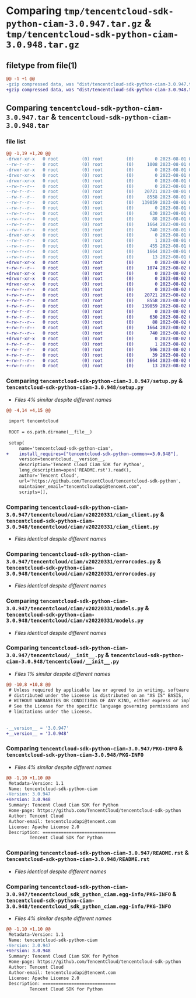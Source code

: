 # Comparing `tmp/tencentcloud-sdk-python-ciam-3.0.947.tar.gz` & `tmp/tencentcloud-sdk-python-ciam-3.0.948.tar.gz`

## filetype from file(1)

```diff
@@ -1 +1 @@
-gzip compressed data, was "dist/tencentcloud-sdk-python-ciam-3.0.947.tar", last modified: Tue Aug  1 00:33:28 2023, max compression
+gzip compressed data, was "dist/tencentcloud-sdk-python-ciam-3.0.948.tar", last modified: Wed Aug  2 00:26:04 2023, max compression
```

## Comparing `tencentcloud-sdk-python-ciam-3.0.947.tar` & `tencentcloud-sdk-python-ciam-3.0.948.tar`

### file list

```diff
@@ -1,19 +1,20 @@
-drwxr-xr-x   0 root         (0) root         (0)        0 2023-08-01 00:33:28.000000 tencentcloud-sdk-python-ciam-3.0.947/
--rw-r--r--   0 root         (0) root         (0)     1008 2023-08-01 00:33:27.000000 tencentcloud-sdk-python-ciam-3.0.947/setup.py
-drwxr-xr-x   0 root         (0) root         (0)        0 2023-08-01 00:33:28.000000 tencentcloud-sdk-python-ciam-3.0.947/tencentcloud/
-drwxr-xr-x   0 root         (0) root         (0)        0 2023-08-01 00:33:28.000000 tencentcloud-sdk-python-ciam-3.0.947/tencentcloud/ciam/
-drwxr-xr-x   0 root         (0) root         (0)        0 2023-08-01 00:33:28.000000 tencentcloud-sdk-python-ciam-3.0.947/tencentcloud/ciam/v20220331/
--rw-r--r--   0 root         (0) root         (0)        0 2023-08-01 00:33:27.000000 tencentcloud-sdk-python-ciam-3.0.947/tencentcloud/ciam/v20220331/__init__.py
--rw-r--r--   0 root         (0) root         (0)    20721 2023-08-01 00:33:27.000000 tencentcloud-sdk-python-ciam-3.0.947/tencentcloud/ciam/v20220331/ciam_client.py
--rw-r--r--   0 root         (0) root         (0)     8558 2023-08-01 00:33:27.000000 tencentcloud-sdk-python-ciam-3.0.947/tencentcloud/ciam/v20220331/errorcodes.py
--rw-r--r--   0 root         (0) root         (0)   139059 2023-08-01 00:33:27.000000 tencentcloud-sdk-python-ciam-3.0.947/tencentcloud/ciam/v20220331/models.py
--rw-r--r--   0 root         (0) root         (0)        0 2023-08-01 00:33:27.000000 tencentcloud-sdk-python-ciam-3.0.947/tencentcloud/ciam/__init__.py
--rw-r--r--   0 root         (0) root         (0)      630 2023-08-01 00:33:27.000000 tencentcloud-sdk-python-ciam-3.0.947/tencentcloud/__init__.py
--rw-r--r--   0 root         (0) root         (0)       88 2023-08-01 00:33:28.000000 tencentcloud-sdk-python-ciam-3.0.947/setup.cfg
--rw-r--r--   0 root         (0) root         (0)     1664 2023-08-01 00:33:28.000000 tencentcloud-sdk-python-ciam-3.0.947/PKG-INFO
--rw-r--r--   0 root         (0) root         (0)      740 2023-08-01 00:33:27.000000 tencentcloud-sdk-python-ciam-3.0.947/README.rst
-drwxr-xr-x   0 root         (0) root         (0)        0 2023-08-01 00:33:28.000000 tencentcloud-sdk-python-ciam-3.0.947/tencentcloud_sdk_python_ciam.egg-info/
--rw-r--r--   0 root         (0) root         (0)        1 2023-08-01 00:33:27.000000 tencentcloud-sdk-python-ciam-3.0.947/tencentcloud_sdk_python_ciam.egg-info/dependency_links.txt
--rw-r--r--   0 root         (0) root         (0)      455 2023-08-01 00:33:28.000000 tencentcloud-sdk-python-ciam-3.0.947/tencentcloud_sdk_python_ciam.egg-info/SOURCES.txt
--rw-r--r--   0 root         (0) root         (0)     1664 2023-08-01 00:33:27.000000 tencentcloud-sdk-python-ciam-3.0.947/tencentcloud_sdk_python_ciam.egg-info/PKG-INFO
--rw-r--r--   0 root         (0) root         (0)       13 2023-08-01 00:33:27.000000 tencentcloud-sdk-python-ciam-3.0.947/tencentcloud_sdk_python_ciam.egg-info/top_level.txt
+drwxr-xr-x   0 root         (0) root         (0)        0 2023-08-02 00:26:04.000000 tencentcloud-sdk-python-ciam-3.0.948/
+-rw-r--r--   0 root         (0) root         (0)     1074 2023-08-02 00:26:04.000000 tencentcloud-sdk-python-ciam-3.0.948/setup.py
+drwxr-xr-x   0 root         (0) root         (0)        0 2023-08-02 00:26:04.000000 tencentcloud-sdk-python-ciam-3.0.948/tencentcloud/
+drwxr-xr-x   0 root         (0) root         (0)        0 2023-08-02 00:26:04.000000 tencentcloud-sdk-python-ciam-3.0.948/tencentcloud/ciam/
+drwxr-xr-x   0 root         (0) root         (0)        0 2023-08-02 00:26:04.000000 tencentcloud-sdk-python-ciam-3.0.948/tencentcloud/ciam/v20220331/
+-rw-r--r--   0 root         (0) root         (0)        0 2023-08-02 00:26:04.000000 tencentcloud-sdk-python-ciam-3.0.948/tencentcloud/ciam/v20220331/__init__.py
+-rw-r--r--   0 root         (0) root         (0)    20721 2023-08-02 00:26:04.000000 tencentcloud-sdk-python-ciam-3.0.948/tencentcloud/ciam/v20220331/ciam_client.py
+-rw-r--r--   0 root         (0) root         (0)     8558 2023-08-02 00:26:04.000000 tencentcloud-sdk-python-ciam-3.0.948/tencentcloud/ciam/v20220331/errorcodes.py
+-rw-r--r--   0 root         (0) root         (0)   139059 2023-08-02 00:26:04.000000 tencentcloud-sdk-python-ciam-3.0.948/tencentcloud/ciam/v20220331/models.py
+-rw-r--r--   0 root         (0) root         (0)        0 2023-08-02 00:26:04.000000 tencentcloud-sdk-python-ciam-3.0.948/tencentcloud/ciam/__init__.py
+-rw-r--r--   0 root         (0) root         (0)      630 2023-08-02 00:26:04.000000 tencentcloud-sdk-python-ciam-3.0.948/tencentcloud/__init__.py
+-rw-r--r--   0 root         (0) root         (0)       88 2023-08-02 00:26:04.000000 tencentcloud-sdk-python-ciam-3.0.948/setup.cfg
+-rw-r--r--   0 root         (0) root         (0)     1664 2023-08-02 00:26:04.000000 tencentcloud-sdk-python-ciam-3.0.948/PKG-INFO
+-rw-r--r--   0 root         (0) root         (0)      740 2023-08-02 00:26:04.000000 tencentcloud-sdk-python-ciam-3.0.948/README.rst
+drwxr-xr-x   0 root         (0) root         (0)        0 2023-08-02 00:26:04.000000 tencentcloud-sdk-python-ciam-3.0.948/tencentcloud_sdk_python_ciam.egg-info/
+-rw-r--r--   0 root         (0) root         (0)        1 2023-08-02 00:26:04.000000 tencentcloud-sdk-python-ciam-3.0.948/tencentcloud_sdk_python_ciam.egg-info/dependency_links.txt
+-rw-r--r--   0 root         (0) root         (0)      506 2023-08-02 00:26:04.000000 tencentcloud-sdk-python-ciam-3.0.948/tencentcloud_sdk_python_ciam.egg-info/SOURCES.txt
+-rw-r--r--   0 root         (0) root         (0)       39 2023-08-02 00:26:04.000000 tencentcloud-sdk-python-ciam-3.0.948/tencentcloud_sdk_python_ciam.egg-info/requires.txt
+-rw-r--r--   0 root         (0) root         (0)     1664 2023-08-02 00:26:04.000000 tencentcloud-sdk-python-ciam-3.0.948/tencentcloud_sdk_python_ciam.egg-info/PKG-INFO
+-rw-r--r--   0 root         (0) root         (0)       13 2023-08-02 00:26:04.000000 tencentcloud-sdk-python-ciam-3.0.948/tencentcloud_sdk_python_ciam.egg-info/top_level.txt
```

### Comparing `tencentcloud-sdk-python-ciam-3.0.947/setup.py` & `tencentcloud-sdk-python-ciam-3.0.948/setup.py`

 * *Files 4% similar despite different names*

```diff
@@ -4,14 +4,15 @@
 
 import tencentcloud
 
 ROOT = os.path.dirname(__file__)
 
 setup(
     name='tencentcloud-sdk-python-ciam',
+    install_requires=["tencentcloud-sdk-python-common==3.0.948"],
     version=tencentcloud.__version__,
     description='Tencent Cloud Ciam SDK for Python',
     long_description=open('README.rst').read(),
     author='Tencent Cloud',
     url='https://github.com/TencentCloud/tencentcloud-sdk-python',
     maintainer_email="tencentcloudapi@tencent.com",
     scripts=[],
```

### Comparing `tencentcloud-sdk-python-ciam-3.0.947/tencentcloud/ciam/v20220331/ciam_client.py` & `tencentcloud-sdk-python-ciam-3.0.948/tencentcloud/ciam/v20220331/ciam_client.py`

 * *Files identical despite different names*

### Comparing `tencentcloud-sdk-python-ciam-3.0.947/tencentcloud/ciam/v20220331/errorcodes.py` & `tencentcloud-sdk-python-ciam-3.0.948/tencentcloud/ciam/v20220331/errorcodes.py`

 * *Files identical despite different names*

### Comparing `tencentcloud-sdk-python-ciam-3.0.947/tencentcloud/ciam/v20220331/models.py` & `tencentcloud-sdk-python-ciam-3.0.948/tencentcloud/ciam/v20220331/models.py`

 * *Files identical despite different names*

### Comparing `tencentcloud-sdk-python-ciam-3.0.947/tencentcloud/__init__.py` & `tencentcloud-sdk-python-ciam-3.0.948/tencentcloud/__init__.py`

 * *Files 1% similar despite different names*

```diff
@@ -10,8 +10,8 @@
 # Unless required by applicable law or agreed to in writing, software
 # distributed under the License is distributed on an "AS IS" BASIS,
 # WITHOUT WARRANTIES OR CONDITIONS OF ANY KIND, either express or implied.
 # See the License for the specific language governing permissions and
 # limitations under the License.
 
 
-__version__ = '3.0.947'
+__version__ = '3.0.948'
```

### Comparing `tencentcloud-sdk-python-ciam-3.0.947/PKG-INFO` & `tencentcloud-sdk-python-ciam-3.0.948/PKG-INFO`

 * *Files 4% similar despite different names*

```diff
@@ -1,10 +1,10 @@
 Metadata-Version: 1.1
 Name: tencentcloud-sdk-python-ciam
-Version: 3.0.947
+Version: 3.0.948
 Summary: Tencent Cloud Ciam SDK for Python
 Home-page: https://github.com/TencentCloud/tencentcloud-sdk-python
 Author: Tencent Cloud
 Author-email: tencentcloudapi@tencent.com
 License: Apache License 2.0
 Description: ============================
         Tencent Cloud SDK for Python
```

### Comparing `tencentcloud-sdk-python-ciam-3.0.947/README.rst` & `tencentcloud-sdk-python-ciam-3.0.948/README.rst`

 * *Files identical despite different names*

### Comparing `tencentcloud-sdk-python-ciam-3.0.947/tencentcloud_sdk_python_ciam.egg-info/PKG-INFO` & `tencentcloud-sdk-python-ciam-3.0.948/tencentcloud_sdk_python_ciam.egg-info/PKG-INFO`

 * *Files 4% similar despite different names*

```diff
@@ -1,10 +1,10 @@
 Metadata-Version: 1.1
 Name: tencentcloud-sdk-python-ciam
-Version: 3.0.947
+Version: 3.0.948
 Summary: Tencent Cloud Ciam SDK for Python
 Home-page: https://github.com/TencentCloud/tencentcloud-sdk-python
 Author: Tencent Cloud
 Author-email: tencentcloudapi@tencent.com
 License: Apache License 2.0
 Description: ============================
         Tencent Cloud SDK for Python
```

